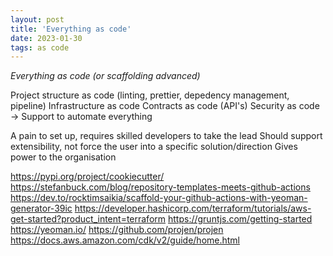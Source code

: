 ```yaml
---
layout: post
title: 'Everything as code'
date: 2023-01-30
tags: as code
---
```


_Everything as code (or scaffolding advanced)_

Project structure as code (linting, prettier, depedency management, pipeline)
Infrastructure as code
Contracts as code (API's)
Security as code
-> Support to automate everything

A pain to set up, requires skilled developers to take the lead
Should support extensibility, not force the user into a specific solution/direction
Gives power to the organisation

https://pypi.org/project/cookiecutter/
https://stefanbuck.com/blog/repository-templates-meets-github-actions
https://dev.to/rocktimsaikia/scaffold-your-github-actions-with-yeoman-generator-39ic
https://developer.hashicorp.com/terraform/tutorials/aws-get-started?product_intent=terraform
https://gruntjs.com/getting-started
https://yeoman.io/
https://github.com/projen/projen
https://docs.aws.amazon.com/cdk/v2/guide/home.html
